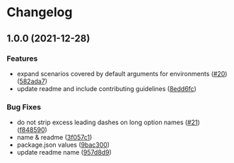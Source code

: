 # Changelog

## 1.0.0 (2021-12-28)


### Features

* expand scenarios covered by default arguments for environments ([#20](https://www.github.com/pkgjs/parseargs/issues/20)) ([582ada7](https://www.github.com/pkgjs/parseargs/commit/582ada7be0eca3a73d6e0bd016e7ace43449fa4c))
* update readme and include contributing guidelines ([8edd6fc](https://www.github.com/pkgjs/parseargs/commit/8edd6fc863cd705f6fac732724159ebe8065a2b0))


### Bug Fixes

* do not strip excess leading dashes on long option names ([#21](https://www.github.com/pkgjs/parseargs/issues/21)) ([f848590](https://www.github.com/pkgjs/parseargs/commit/f848590ebf3249ed5979ff47e003fa6e1a8ec5c0))
* name & readme ([3f057c1](https://www.github.com/pkgjs/parseargs/commit/3f057c1b158a1bdbe878c64b57460c58e56e465f))
* package.json values ([9bac300](https://www.github.com/pkgjs/parseargs/commit/9bac300e00cd76c77076bf9e75e44f8929512da9))
* update readme name ([957d8d9](https://www.github.com/pkgjs/parseargs/commit/957d8d96e1dcb48297c0a14345d44c0123b2883e))
